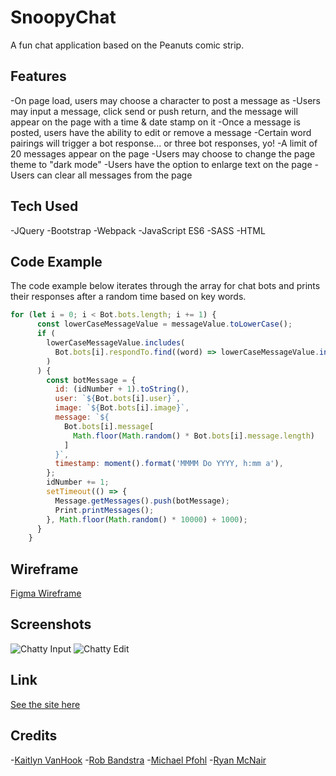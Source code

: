 # SnoopyChat

A fun chat application based on the Peanuts comic strip. 

## Features

-On page load, users may choose a character to post a message as
-Users may input a message, click send or push return, and the message will appear on the page with a time & date stamp on it
-Once a message is posted, users have the ability to edit or remove a message
-Certain word pairings will trigger a bot response... or three bot responses, yo!
-A limit of 20 messages appear on the page
-Users may choose to change the page theme to "dark mode"
-Users have the option to enlarge text on the page
-Users can clear all messages from the page

## Tech Used

-JQuery
-Bootstrap
-Webpack
-JavaScript ES6
-SASS
-HTML

## Code Example

The code example below iterates through the array for chat bots and prints their responses after a random time based on key words.

```javascript
for (let i = 0; i < Bot.bots.length; i += 1) {
      const lowerCaseMessageValue = messageValue.toLowerCase();
      if (
        lowerCaseMessageValue.includes(
          Bot.bots[i].respondTo.find((word) => lowerCaseMessageValue.includes(word))
        )
      ) {
        const botMessage = {
          id: (idNumber + 1).toString(),
          user: `${Bot.bots[i].user}`,
          image: `${Bot.bots[i].image}`,
          message: `${
            Bot.bots[i].message[
              Math.floor(Math.random() * Bot.bots[i].message.length)
            ]
          }`,
          timestamp: moment().format('MMMM Do YYYY, h:mm a'),
        };
        idNumber += 1;
        setTimeout(() => {
          Message.getMessages().push(botMessage);
          Print.printMessages();
        }, Math.floor(Math.random() * 10000) + 1000);
      }
    }
```

## Wireframe

[Figma Wireframe](https://www.figma.com/file/f7lWBsutM2jlnNGrPfq6F7/Chatty-Beta?node-id=0%3A1)

## Screenshots

![Chatty Input](https://media.giphy.com/media/hWv8rHqhD2k5QjIw9H/giphy.gif)
![Chatty Edit](https://media.giphy.com/media/W4zO9OMqZnwlVw61WJ/giphy.gif)


## Link

[See the site here](https://chatty-group-project.netlify.app/)

## Credits

-[Kaitlyn VanHook](https://github.com/kaitvan)
-[Rob Bandstra](https://github.com/bandstrar)
-[Michael Pfohl](https://github.com/michaelpfohl)
-[Ryan McNair](https://github.com/ryanmcnair)